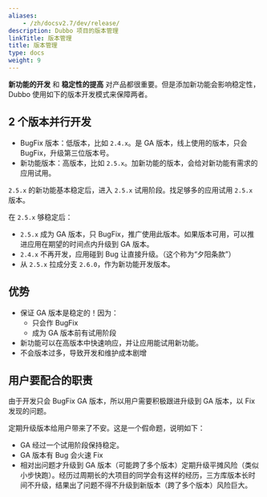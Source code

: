 ```yaml
---
aliases:
    - /zh/docsv2.7/dev/release/
description: Dubbo 项目的版本管理
linkTitle: 版本管理
title: 版本管理
type: docs
weight: 9
---
```



**新功能的开发** 和 **稳定性的提高** 对产品都很重要。但是添加新功能会影响稳定性，Dubbo 使用如下的版本开发模式来保障两者。

## 2 个版本并行开发

* BugFix 版本：低版本，比如 `2.4.x`。是 GA 版本，线上使用的版本，只会 BugFix，升级第三位版本号。
* 新功能版本：高版本，比如 `2.5.x`。加新功能的版本，会给对新功能有需求的应用试用。

`2.5.x` 的新功能基本稳定后，进入 `2.5.x` 试用阶段。找足够多的应用试用 `2.5.x` 版本。

在 `2.5.x` 够稳定后：

* `2.5.x` 成为 GA 版本，只 BugFix，推广使用此版本。如果版本可用，可以推进应用在期望的时间点内升级到 GA 版本。
* `2.4.x` 不再开发，应用碰到 Bug 让直接升级。（这个称为“夕阳条款”）
* 从 `2.5.x` 拉成分支 `2.6.0`，作为新功能开发版本。

## 优势

* 保证 GA 版本是稳定的！因为：
    * 只会作 BugFix
    * 成为 GA 版本前有试用阶段
* 新功能可以在高版本中快速响应，并让应用能试用新功能。
* 不会版本过多，导致开发和维护成本剧增

## 用户要配合的职责

由于开发只会 BugFix GA 版本，所以用户需要积极跟进升级到 GA 版本，以 Fix 发现的问题。

定期升级版本给用户带来了不安。这是一个假命题，说明如下：

* GA 经过一个试用阶段保持稳定。
* GA 版本有 Bug 会火速 Fix
* 相对出问题才升级到 GA 版本（可能跨了多个版本）定期升级平摊风险（类似小步快跑）。经历过周期长的大项目的同学会有这样的经历，三方库版本长时间不升级，结果出了问题不得不升级到新版本（跨了多个版本）风险巨大。